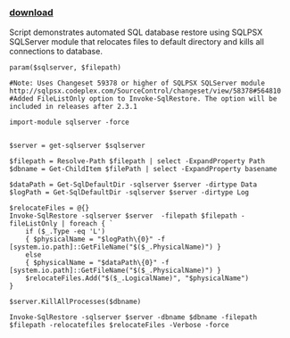﻿---
pid:            2530
poster:         Chad Miller
title:          
date:           2011-02-28 05:29:32
format:         posh
parent:         0
parent:         0

---

# 

### [download](2530.ps1)

Script demonstrates automated SQL database restore using SQLPSX SQLServer module that relocates files to default directory and kills all connections to database.

```posh
param($sqlserver, $filepath)

#Note: Uses Changeset 59378 or higher of SQLPSX SQLServer module http://sqlpsx.codeplex.com/SourceControl/changeset/view/58378#564810
#Added FileListOnly option to Invoke-SqlRestore. The option will be included in releases after 2.3.1

import-module sqlserver -force


$server = get-sqlserver $sqlserver

$filepath = Resolve-Path $filepath | select -ExpandProperty Path
$dbname = Get-ChildItem $filePath | select -ExpandProperty basename

$dataPath = Get-SqlDefaultDir -sqlserver $server -dirtype Data
$logPath = Get-SqlDefaultDir -sqlserver $server -dirtype Log

$relocateFiles = @{}
Invoke-SqlRestore -sqlserver $server  -filepath $filepath -fileListOnly | foreach { `
    if ($_.Type -eq 'L')
    { $physicalName = "$logPath\{0}" -f [system.io.path]::GetFileName("$($_.PhysicalName)") }
    else
    { $physicalName = "$dataPath\{0}" -f [system.io.path]::GetFileName("$($_.PhysicalName)") }
    $relocateFiles.Add("$($_.LogicalName)", "$physicalName")
}

$server.KillAllProcesses($dbname)

Invoke-SqlRestore -sqlserver $server -dbname $dbname -filepath $filepath -relocatefiles $relocateFiles -Verbose -force
```
